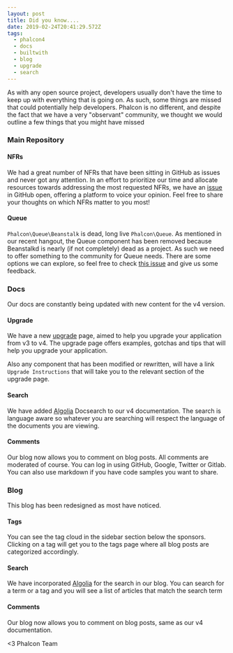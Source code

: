 ```yaml
---
layout: post
title: Did you know....
date: 2019-02-24T20:41:29.572Z
tags:
  - phalcon4
  - docs
  - builtwith
  - blog
  - upgrade
  - search
---
```

As with any open source project, developers usually don't have the time to keep up with everything that is going on. As such, some things are missed that could potentially help developers. Phalcon is no different, and despite the fact that we have a very "observant" community, we thought we would outline a few things that you might have missed

### Main Repository

#### NFRs
We had a great number of NFRs that have been sitting in GitHub as issues and never got any attention. In an effort to prioritize our time and allocate resources towards addressing the most requested NFRs, we have an [issue](https://github.com/phalcon/cphalcon/issues/13855) in GitHub open, offering a platform to voice your opinion. Feel free to share your thoughts on which NFRs matter to you most!

#### Queue
`Phalcon\Queue\Beanstalk` is dead, long live `Phalcon\Queue`. As mentioned in our recent hangout, the Queue component has been removed because Beanstalkd is nearly (if not completely) dead as a project. As such we need to offer something to the community for Queue needs. There are some options we can explore, so feel free to check [this issue](https://github.com/phalcon/cphalcon/issues/13851) and give us some feedback.

### Docs
Our docs are constantly being updated with new content for the v4 version.

#### Upgrade
We have a new [upgrade](https://docs.phalconphp.com/4.0/en/upgrade) page, aimed to help you upgrade your application from v3 to v4. The upgrade page offers examples, gotchas and tips that will help you upgrade your application.

Also any component that has been modified or rewritten, will have a link `Upgrade Instructions` that will take you to the relevant section of the upgrade page.

#### Search
We have added [Algolia](https://algolia.com) Docsearch to our v4 documentation. The search is language aware so whatever you are searching will respect the language of the documents you are viewing.

#### Comments
Our blog now allows you to comment on blog posts. All comments are moderated of course. You can log in using GitHub, Google, Twitter or Gitlab. You can also use markdown if you have code samples you want to share.

### Blog
This blog has been redesigned as most have noticed. 

#### Tags
You can see the tag cloud in the sidebar section below the sponsors. Clicking on a tag will get you to the tags page where all blog posts are categorized accordingly.

#### Search
We have incorporated [Algolia](https://algolia.com) for the search in our blog. You can search for a term or a tag and you will see a list of articles that match the search term

#### Comments
Our blog now allows you to comment on blog posts, same as our v4 documentation.



<3 Phalcon Team
